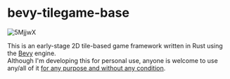 # bevy-tilegame-base
![5MjjwX](https://user-images.githubusercontent.com/13305014/219402641-40ac50b5-8ab7-4404-bc91-b2d7b1377fbd.gif)


This is an early-stage 2D tile-based game framework written in Rust using the [Bevy](https://github.com/bevyengine/bevy/) engine.  
Although I'm developing this for personal use, anyone is welcome to use any/all of it [for any purpose and without any condition](https://github.com/Elgenzay/bevy-tilegame-base/blob/main/LICENSE).

